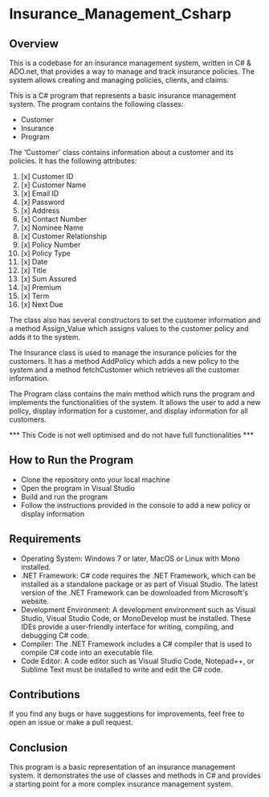 # Insurance_Management_Csharp
## Overview
This is a codebase for an insurance management system, written in C# & ADO.net, that provides a way to manage and track insurance policies. The system allows creating and managing policies, clients, and claims.

This is a C# program that represents a basic insurance management system. The program contains the following classes:

* Customer
* Insurance
* Program

The 'Customer' class contains information about a customer and its policies. It has the following attributes:

1. [x] Customer ID
2. [x] Customer Name
3. [x] Email ID
4. [x] Password
5. [x] Address
6. [x] Contact Number
7. [x] Nominee Name
8. [x] Customer Relationship
9. [x] Policy Number
10. [x] Policy Type
11. [x] Date
12. [x] Title
13. [x] Sum Assured
14. [x] Premium
15. [x] Term
16. [x] Next Due

The class also has several constructors to set the customer information and a method Assign_Value which assigns values to the customer policy and adds it to the system.

The Insurance class is used to manage the insurance policies for the customers. It has a method AddPolicy which adds a new policy to the system and a method fetchCustomer which retrieves all the customer information.

The Program class contains the main method which runs the program and implements the functionalities of the system. It allows the user to add a new policy, display information for a customer, and display information for all customers.

*** This Code is not well optimised and do not have full functionalities ***
## How to Run the Program
* Clone the repository onto your local machine
* Open the program in Visual Studio
* Build and run the program
* Follow the instructions provided in the console to add a new policy or display information

## Requirements
* Operating System: Windows 7 or later, MacOS or Linux with Mono installed.
* .NET Framework: C# code requires the .NET Framework, which can be installed as a standalone package or as part of Visual Studio. The latest version of the .NET Framework can be downloaded from Microsoft's website.
* Development Environment: A development environment such as Visual Studio, Visual Studio Code, or MonoDevelop must be installed. These IDEs provide a user-friendly interface for writing, compiling, and debugging C# code.
* Compiler: The .NET Framework includes a C# compiler that is used to compile C# code into an executable file.
* Code Editor: A code editor such as Visual Studio Code, Notepad++, or Sublime Text must be installed to write and edit the C# code.
## Contributions
If you find any bugs or have suggestions for improvements, feel free to open an issue or make a pull request.
## Conclusion
This program is a basic representation of an insurance management system. It demonstrates the use of classes and methods in C# and provides a starting point for a more complex insurance management system.
